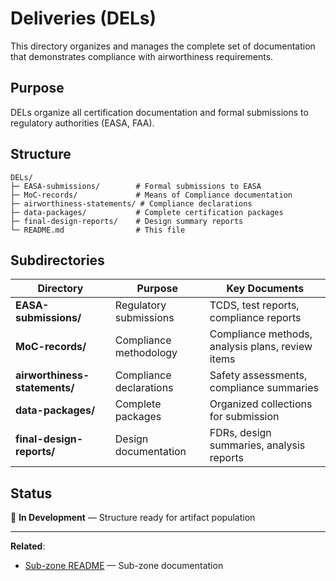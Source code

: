 # Deliveries (DELs)

This directory organizes and manages the complete set of documentation that demonstrates compliance with airworthiness requirements.

## Purpose

DELs organize all certification documentation and formal submissions to regulatory authorities (EASA, FAA).

## Structure

```
DELs/
├─ EASA-submissions/        # Formal submissions to EASA
├─ MoC-records/             # Means of Compliance documentation
├─ airworthiness-statements/ # Compliance declarations
├─ data-packages/           # Complete certification packages
├─ final-design-reports/    # Design summary reports
└─ README.md                # This file
```

## Subdirectories

| Directory | Purpose | Key Documents |
|-----------|---------|---------------|
| **EASA-submissions/** | Regulatory submissions | TCDS, test reports, compliance reports |
| **MoC-records/** | Compliance methodology | Compliance methods, analysis plans, review items |
| **airworthiness-statements/** | Compliance declarations | Safety assessments, compliance summaries |
| **data-packages/** | Complete packages | Organized collections for submission |
| **final-design-reports/** | Design documentation | FDRs, design summaries, analysis reports |

## Status

🚧 **In Development** — Structure ready for artifact population

---

**Related**:
- [Sub-zone README](../README.md) — Sub-zone documentation
